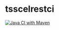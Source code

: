 # tsscelrestci
[![Java CI with Maven](https://github.com/ffvprogweb/tsscelrestci/actions/workflows/maven.yml/badge.svg)](https://github.com/ffvprogweb/tsscelrestci/actions/workflows/maven.yml)
